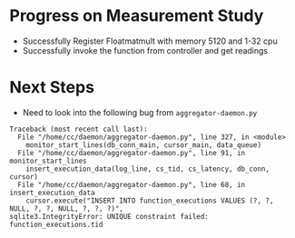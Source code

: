 # Progress on Measurement Study
- Successfully Register Floatmatmult with memory 5120 and 1-32 cpu
- Successfully invoke the function from controller and get readings

# Next Steps
- Need to look into the following bug from `aggregator-daemon.py`
```
Traceback (most recent call last):
  File "/home/cc/daemon/aggregator-daemon.py", line 327, in <module>
    monitor_start_lines(db_conn_main, cursor_main, data_queue)
  File "/home/cc/daemon/aggregator-daemon.py", line 91, in monitor_start_lines
    insert_execution_data(log_line, cs_tid, cs_latency, db_conn, cursor)
  File "/home/cc/daemon/aggregator-daemon.py", line 68, in insert_execution_data
    cursor.execute("INSERT INTO function_executions VALUES (?, ?, NULL, ?, ?, NULL, ?, ?, ?)",
sqlite3.IntegrityError: UNIQUE constraint failed: function_executions.tid
```